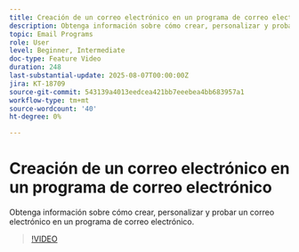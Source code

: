 ```yaml
---
title: Creación de un correo electrónico en un programa de correo electrónico
description: Obtenga información sobre cómo crear, personalizar y probar un correo electrónico en un programa de correo electrónico.
topic: Email Programs
role: User
level: Beginner, Intermediate
doc-type: Feature Video
duration: 248
last-substantial-update: 2025-08-07T00:00:00Z
jira: KT-18709
source-git-commit: 543139a4013eedcea421bb7eeebea4bb683957a1
workflow-type: tm+mt
source-wordcount: '40'
ht-degree: 0%

---
```



# Creación de un correo electrónico en un programa de correo electrónico

Obtenga información sobre cómo crear, personalizar y probar un correo electrónico en un programa de correo electrónico.

>[!VIDEO](https://video.tv.adobe.com/v/3470630/?learn=on&enablevpops)
